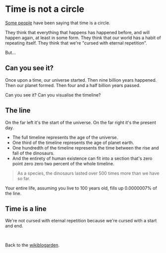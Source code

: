 # Time is not a circle

[Some people](/wikiblogarden/academia/citation/intentionally/held/back) have been saying that time is a circle.

They think that everything that happens has happened before, and will happen again, at least in some form. They think that our world has a habit of repeating itself. They think that we're "cursed with eternal repetition".

But...

## Can you see it?

Once upon a time, our universe started. Then nine billion years happened. Then our planet formed. Then four and a half billion years passed.

Can you see it? Can you visualise the timeline?

## The line

On the far left it's the start of the universe. On the far right it's the present day.

- The full timeline represents the age of the universe.
- One third of the timeline represents the age of planet earth.
- One hundredth of the timeline represents the time between the rise and fall of the dinosaurs.
- And the entirety of human existence can fit into a section that's zero point zero zero two percent of the whole timeline. 

> As a species, the dinosaurs lasted over 500 times more than we have so far.

Your entire life, assuming you live to 100 years old, fills up 0.0000007% of the line.

## Time is a line

We're not cursed with eternal repetition because we're cursed with a start and end.

<br>

Back to the [wikiblogarden](/wikiblogarden).
